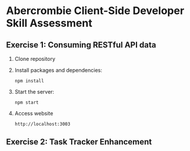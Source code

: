 # Abercrombie Client-Side Developer Skill Assessment

## Exercise 1: Consuming RESTful API data
1. Clone repository
2. Install packages and dependencies:

   ```npm install```

4. Start the server:

   ```npm start```

5. Access website

   ```http://localhost:3003```

## Exercise 2: Task Tracker Enhancement
